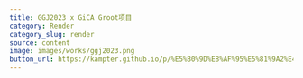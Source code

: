 ```yaml
---
title: GGJ2023 x GiCA Groot项目
category: Render
category_slug: render
source: content
image: images/works/ggj2023.png
button_url: https://kampter.github.io/p/%E5%B0%9D%E8%AF%95%E5%81%9A2%E4%B8%AAblender%E6%8F%92%E4%BB%B6/
---
```




